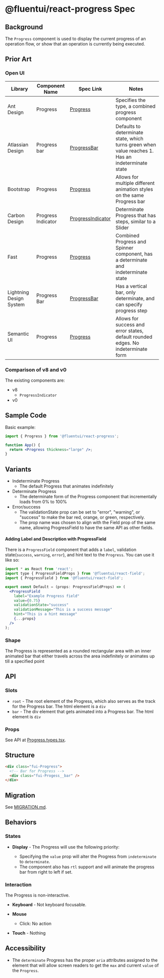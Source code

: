 # @fluentui/react-progress Spec

## Background

The `Progress` component is used to display the current progress of an operation flow, or show that an operation is currently being executed.

## Prior Art

### Open UI

| Library                 | Component Name     | Spec Link                                                                                                    | Notes                                                                                             |
| ----------------------- | ------------------ | ------------------------------------------------------------------------------------------------------------ | ------------------------------------------------------------------------------------------------- |
| Ant Design              | Progress           | [Progress](https://ant.design/components/progress/)                                                          | Specifies the type, a combined progress component                                                 |
| Atlassian Design        | Progress bar       | [ProgressBar](https://atlassian.design/components/progress-bar/success-progress-bar/examples)                | Defaults to determinate state, which turns green when value reaches 1. Has an indeterminate state |
| Bootstrap               | Progress           | [Progress](https://getbootstrap.com/docs/4.3/components/progress/)                                           | Allows for multiple different animation styles on the same Progress bar                           |
| Carbon Design           | Progress Indicator | [ProgressIndicator](https://react.carbondesignsystem.com/?path=/story/components-progressindicator--default) | Determinate Progress that has steps, similar to a Slider                                          |
| Fast                    | Progress           | [Progress](https://explore.fast.design/components/fast-progress)                                             | Combined Progress and Spinner component, has a determinate and indeterminate state                |
| Lightning Design System | Progress Bar       | [ProgressBar](https://www.lightningdesignsystem.com/components/progress-bar/)                                | Has a vertical bar, only determinate, and can specify progress step                               |
| Semantic UI             | Progress           | [Progress](https://semantic-ui.com/modules/progress.html#indicating)                                         | Allows for success and error states, default rounded edges. No indeterminate form                 |

### Comparison of v8 and v0

The existing components are:

- v8
  - `ProgressIndicator`
- v0

## Sample Code

Basic example:

```jsx
import { Progress } from '@fluentui/react-progress';

function App() {
  return <Progress thickness="large" />;
}
```

## Variants

- Indeterminate Progress
  - The default Progress that animates indefinitely
- Determinate Progress
  - The determinate form of the Progress component that incrementally loads from 0% to 100%
- Error/success
  - The validationState prop can be set to "error", "warning", or "success" to make the bar red, orange, or green, respectively.
  - The prop name was chosen to align with the Field prop of the same name, allowing ProgressField to have the same API as other fields.

#### Adding Label and Description with ProgressField

There is a `ProgressField` component that adds a `label`, validation state(`success`, `warning`, `error`), and hint text to the `Progress`.
You can use it like so:

```jsx
import * as React from 'react';
import type { ProgressFieldProps } from '@fluentui/react-field';
import { ProgressField } from '@fluentui/react-field';

export const Default = (props: ProgressFieldProps) => (
  <ProgressField
    label="Example Progress field"
    value={0.75}
    validationState="success"
    validationMessage="This is a success message"
    hint="This is a hint message"
    {...props}
  />
);
```

### Shape

The Progress is represented as a rounded rectangular area with an inner animated bar that either travels across the area indefinitely or animates up till a specified point

## API

### Slots

- `root` - The root element of the Progress, which also serves as the track for the Progress bar. The html element is a `div`
- `bar` - The div element that gets animated into a Progress bar. The html element is `div`

### Props

See API at [Progress.types.tsx](https://github.com/microsoft/fluentui/blob/master/packages/react-components/react-progress/src/components/Progress/Progress.types.ts).

## Structure

```html
<div class="fui-Progress">
  <!-- Bar for Progress -->
  <div class="fui-Progess__bar" />
</div>
```

## Migration

See [MIGRATION.md](./MIGRATION.md).

## Behaviors

### States

- **Display** - The Progress will use the following priority:

  - Specifying the `value` prop will alter the Progress from `indeterminate` to `determinate`.
  - The component also has `rtl` support and will animate the progress bar from right to left if set.

### Interaction

The Progress is non-interactive.

- **Keyboard** - Not keyboard focusable.
- **Mouse**

  - Click: No action

- **Touch** - Nothing

## Accessibility

- The `determinate` Progress has the proper `aria` attributes assigned to the element that will allow screen readers to get the `max` and current `value` of the `Progress`.
